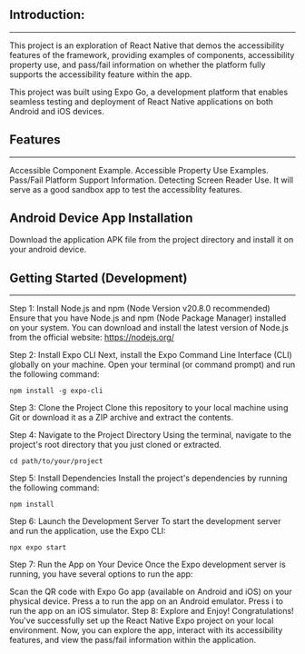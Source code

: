 ## Introduction:
--------------------------------
This project is an exploration of React Native that demos the accessibility features of the framework, providing examples of components, accessibility property use, and pass/fail information on whether the platform fully supports the accessibility feature within the app.


This project was built using Expo Go, a development 
platform that enables seamless testing and deployment of 
React Native applications on both Android and iOS devices.


## Features
--------------------------------
Accessible Component Example.
Accessible Property Use Examples.
Pass/Fail Platform Support Information.
Detecting Screen Reader Use.
It will serve as a good sandbox app to test the accessiblity features.

## Android Device App Installation
Download the application APK file from the project directory and install it on your android device.


## Getting Started (Development)
--------------------------------
Step 1: Install Node.js and npm (Node Version v20.8.0 recommended)
Ensure that you have Node.js and npm (Node Package Manager) installed on your system. You can download and install the latest version of Node.js from the official website: https://nodejs.org/

Step 2: Install Expo CLI
Next, install the Expo Command Line Interface (CLI) globally on your machine. Open your terminal (or command prompt) and run the following command:

`npm install -g expo-cli`

Step 3: Clone the Project
Clone this repository to your local machine using Git or download it as a ZIP archive and extract the contents.

Step 4: Navigate to the Project Directory
Using the terminal, navigate to the project's root directory that you just cloned or extracted.

`cd path/to/your/project`

Step 5: Install Dependencies
Install the project's dependencies by running the following command:

`npm install`

Step 6: Launch the Development Server
To start the development server and run the application, use the Expo CLI:

`npx expo start`

Step 7: Run the App on Your Device
Once the Expo development server is running, you have several options to run the app:

Scan the QR code with Expo Go app (available on Android and iOS) on your physical device.
Press a to run the app on an Android emulator.
Press i to run the app on an iOS simulator.
Step 8: Explore and Enjoy!
Congratulations! You've successfully set up the React Native Expo project on your local environment. Now, you can explore the app, interact with its accessibility features, and view the pass/fail information within the application.




 
